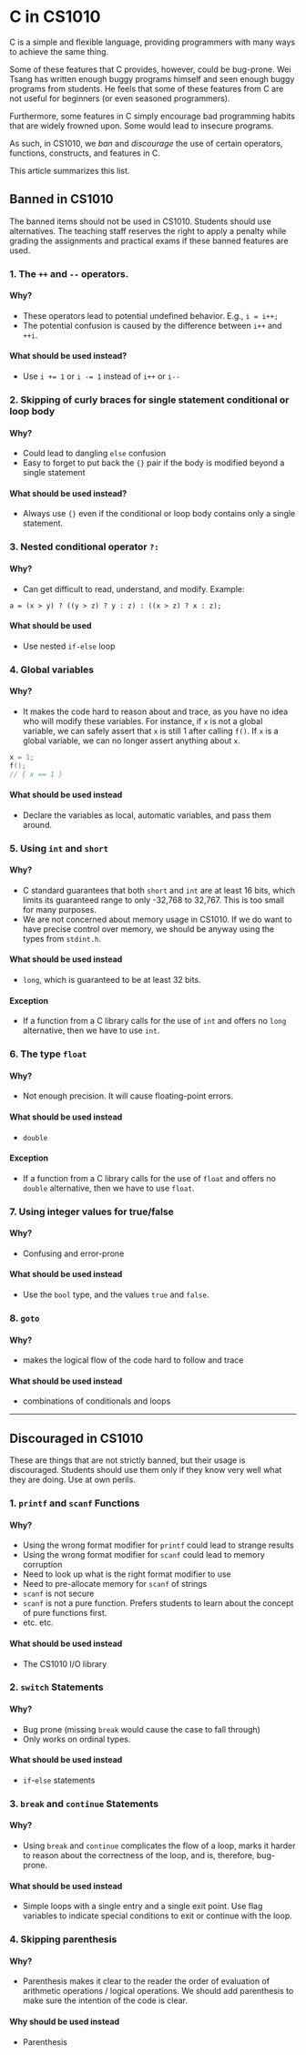 # C in CS1010

C is a simple and flexible language, providing programmers with many ways to achieve the same thing.

Some of these features that C provides, however, could be bug-prone.  Wei Tsang has written enough buggy programs himself and seen enough buggy programs from students.  He feels that some of these features from C are not useful for beginners (or even seasoned programmers).

Furthermore, some features in C simply encourage bad programming habits that are widely frowned upon.  Some would lead to insecure programs.  

As such, in CS1010, we _ban_ and _discourage_ the use of certain operators, functions, constructs, and features in C.

This article summarizes this list.  

## Banned in CS1010

The banned items should not be used in CS1010.  Students should use alternatives.  The teaching staff reserves the right to apply a penalty while grading the assignments and practical exams if these banned features are used.

### 1. The `++` and `--` operators.

#### Why?
- These operators lead to potential undefined behavior.  E.g., `i = i++;`
- The potential confusion is caused by the difference between `i++` and `++i`.

#### What should be used instead?
- Use `i += 1` or `i -= 1` instead of `i++` or `i--`

### 2. Skipping of curly braces for single statement conditional or loop body

#### Why?
- Could lead to dangling `else` confusion
- Easy to forget to put back the `{}` pair if the body is modified beyond a single statement

#### What should be used instead?
- Always use `{}` even if the conditional or loop body contains only a single statement.

### 3. Nested conditional operator `?:`

#### Why?
- Can get difficult to read, understand, and modify.  Example:

```
a = (x > y) ? ((y > z) ? y : z) : ((x > z) ? x : z);
```

#### What should be used
- Use nested `if-else` loop

### 4. Global variables

#### Why?
- It makes the code hard to reason about and trace, as you have no idea who will modify these variables.  For instance,  if `x` is not a global variable, we can safely assert that `x` is still 1 after calling `f()`.  If `x` is a global variable, we can no longer assert anything about `x`.

```C
x = 1;
f();
// { x == 1 }
```

#### What should be used instead
- Declare the variables as local, automatic variables, and pass them around.

### 5. Using `int` and `short`

#### Why?
- C standard guarantees that both `short` and `int` are at least 16 bits, which limits its guaranteed range to only -32,768 to 32,767.  This is too small for many purposes.
- We are not concerned about memory usage in CS1010.  If we do want to have precise control over memory, we should be anyway using the types from `stdint.h`.

#### What should be used instead
- `long`, which is guaranteed to be at least 32 bits.

#### Exception
- If a function from a C library calls for the use of `int` and offers no `long` alternative, then we have to use `int`.

### 6. The type `float`

#### Why?
- Not enough precision.  It will cause floating-point errors.

#### What should be used instead
- `double`

#### Exception
- If a function from a C library calls for the use of `float` and offers no `double` alternative, then we have to use `float`.

### 7. Using integer values for true/false

#### Why?
- Confusing and error-prone

#### What should be used instead
- Use the `bool` type, and the values `true` and `false`.


### 8. `goto`
#### Why?
- makes the logical flow of the code hard to follow and trace

#### What should be used instead
- combinations of conditionals and loops

----

## Discouraged in CS1010

These are things that are not strictly banned, but their usage is discouraged.  Students should use them only if they know very well what they are doing.  Use at own perils.

### 1. `printf` and `scanf` Functions

#### Why?
- Using the wrong format modifier for `printf` could lead to strange results
- Using the wrong format modifier for `scanf` could lead to memory corruption
- Need to look up what is the right format modifier to use
- Need to pre-allocate memory for `scanf` of strings
- `scanf` is not secure
- `scanf` is not a pure function.  Prefers students to learn about the concept of pure functions first.
- etc. etc.

#### What should be used instead
- The CS1010 I/O library

### 2. `switch` Statements

#### Why?
- Bug prone (missing `break` would cause the case to fall through)
- Only works on ordinal types.

#### What should be used instead
- `if`-`else` statements

### 3. `break` and `continue` Statements

#### Why?
- Using `break` and `continue` complicates the flow of a loop, marks it harder to reason about the correctness of the loop, and is, therefore, bug-prone.  

#### What should be used instead
- Simple loops with a single entry and a single exit point.  Use flag variables to indicate special conditions to exit or continue with the loop.

### 4. Skipping parenthesis

#### Why?
- Parenthesis makes it clear to the reader the order of evaluation of arithmetic operations / logical operations.  We should add parenthesis to make sure the intention of the code is clear.

#### Why should be used instead
- Parenthesis
